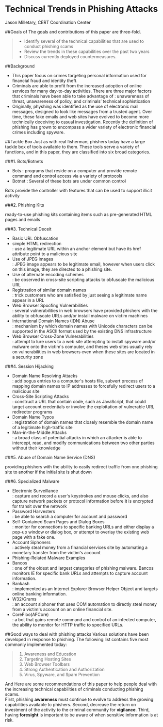 Technical Trends in Phishing Attacks
=========

Jason Milletary, CERT Coordination Center

##Goals of 
The goals and contributions of this paper are three-fold.
> - Identify several of the technical capabilities that are used to conduct phishing scams
> - Review the trends in these capabilities over the past two years
> - Discuss currently deployed countermeasures.

##Background
- This paper focus on crimes targeting personal information used for financial fraud and identity theft.
- Criminals are able to profit from the increased adoption of online services for many day-to-day activities. There are three major factors that criminals have been able to take advantage of : unawareness of threat, unawareness of policy, and criminals’ technical sophistication
- Originally, physhing was identified as the use of electronic mail messages, designed to look like messages from a trusted agent. Over time, these fake emails and web sites have evolved to become more technically deceiving to casual investigation. Recently the definition of phishing has grown to encompass a wider variety of electronic financial crimes including spyware.


##Tackle Box
Just as with real fisherman, phishers today have a large tackle box of tools available to them.
These tools serve a variety of functions, and in this paper, they are classified into six broad categories.

###1. Bots/Botnets

- Bots : programs that reside on a computer and provide remote command and control access via a variety of protocols  
- Botnet : Several of these bots are under common control

 Bots provide the controller with features that can be used to support illicit activity


###2. Phishing Kits

 ready-to-use phishing kits containing items such as pre-generated HTML pages and emails

###3. Technical Deceit
- Basic URL Obfuscation
 - simple HTML redirection  
   : use a legitimate URL within an anchor element but have its href attribute point to a malicious site
 - Use of JPEG images  
   : JPEG image appears to be legitimate email, however when users click on this image, they are directed to a phishing site.
 - Use of alternate encoding schemes  
   : be observed in cross-site scripting attacks to obfuscate the malicious URL
 - Registration of similar domain names  
   : trick customers who are satisfied by just seeing a legitimate name appear in a URL
- Web Browser Spoofing Vulnerabilities  
 : several vulnerabilities in web browsers have provided phishers with the ability to obfuscate URLs and/or install malware on victim machines
- International Domain Names (IDN) Abuse  
 : mechanism by which domain names with Unicode characters can be supported in the ASCII format used by the existing DNS infrastructure
- Web Browser Cross-Zone Vulnerabilities  
 : attempt to lure users to a web site attempting to install spyware and/or malware onto the victim's computer, and theses web sites usually rely on vulnerabilities in web browsers even when these sites are located in a security zone

###4. Session Hijacking
- Domain Name Resolving Attacks  
 : add bogus entries to a computer's hosts file, subvert process of mapping domain names to IP addresses to forcefully redirect users to a malicious site
- Cross-Site Scripting Attacks  
 : construct a URL that contain code, such as JavaScript, that could target account credentials or involve the exploitation of vulnerable URL redirector programs
- Domain Name Typos  
 : registration of domain names that closely resemble the domain name of a legitimate high-traffic site
- Man-in-the-Middle Attacks  
 : a broad class of potential attacks in which an attacker is able to intercept, read, and modify communications between two other parties without their knowledge

###5. Abuse of Domain Name Service (DNS)

 providing phishers with the ability to easily redirect traffic from one phishing site to another if the initial site is shut down

###6. Specialized Malware
- Electronic Surveillance  
 : capture and record a user's keystrokes and mouse clicks, and also capture network packets or protocol information before it is encrypted for transit over the network
- Password Harvesters  
 : be able to search a computer for account and password
- Self-Contained Scam Pages and Dialog Boxes  
 : monitor for connections to specific banking URLs and either display a pop-up window or dialog box, or attempt to overlay the existing web page with a fake one.
- Account Siphoners  
 : actively steal money from a financial services site by automating a monetary transfer from the victim's account
- Phishing-Related Malware Examples
 - Bancos  
 : one of the oldest and largest categories of phishing malware. Bancos monitors IE for specific bank URLs and attempts to capture account information.
 - Bankash  
 : implemented as an Internet Explorer Browser Helper Object and targets online banking information.
 - W32/Grams  
 : an account siphoner that uses COM automation to directly steal money from a victim's account on an online financial site.
 - CoreFloo(AFCore)  
 : a bot that gains remote command and control of an infected computer, the ability to monitor for HTTP traffic to specified URLs.


##Good ways to deal with phishing attacks
Various solutions have been developed in response to phishing.
The following list contains five most commonly implemented today:
 > 1. Awareness and Education
 > 2. Targeting Hosting Sites
 > 3. Web Browser Toolbars
 > 4. Strong Authentication and Authorization
 > 5. Virus, Spyware, and Spam Prevention

  And Here are some recommendations of this paper to help people deal with the increasing technical capabilities of criminals conducting phishing scams.  
  First, phishing **awareness** must continue to evolve to address the growing capabilities available to phishers. Second, decrease the return on investment of the activity to the criminal community for **vigilance**. Third, having **foresight** is important to be aware of when sensitive information is at risk.
